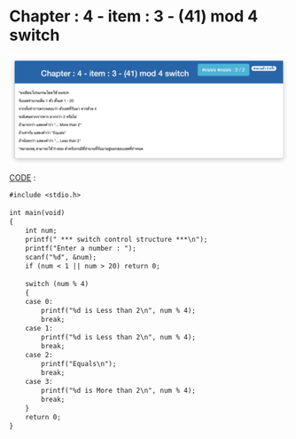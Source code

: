 # Chapter : 4 - item : 3 - (41) mod 4 switch

![img](./assets/3.jpg)

[CODE][file] :
```
#include <stdio.h>

int main(void)
{
    int num;
    printf(" *** switch control structure ***\n");
    printf("Enter a number : ");
    scanf("%d", &num);
    if (num < 1 || num > 20) return 0;

    switch (num % 4)
    {
    case 0:
        printf("%d is Less than 2\n", num % 4);
        break;
    case 1:
        printf("%d is Less than 2\n", num % 4);
        break;
    case 2:
        printf("Equals\n");
        break;
    case 3:
        printf("%d is More than 2\n", num % 4);
        break;
    }
    return 0;
}
```

[file]: ./src/03.c